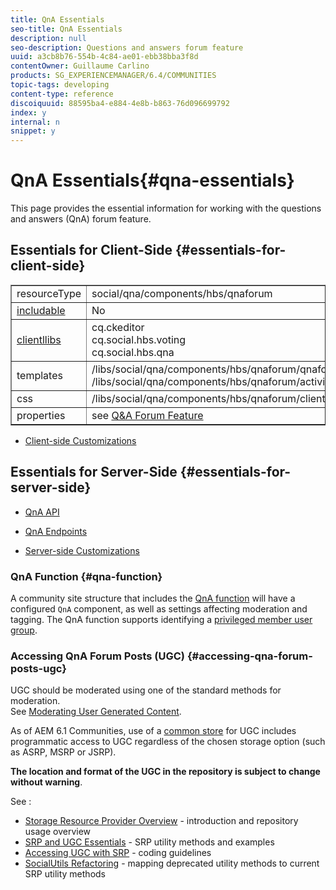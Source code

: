 ```yaml
---
title: QnA Essentials
seo-title: QnA Essentials
description: null
seo-description: Questions and answers forum feature
uuid: a3cb8b76-554b-4c84-ae01-ebb38bba3f8d
contentOwner: Guillaume Carlino
products: SG_EXPERIENCEMANAGER/6.4/COMMUNITIES
topic-tags: developing
content-type: reference
discoiquuid: 88595ba4-e884-4e8b-b863-76d096699792
index: y
internal: n
snippet: y
---
```


# QnA Essentials{#qna-essentials}

This page provides the essential information for working with the questions and answers (QnA) forum feature.

## Essentials for Client-Side {#essentials-for-client-side}

<table border="1" cellpadding="4" cellspacing="4" width="100%"> 
 <tbody>
  <tr>
   <td> resourceType</td> 
   <td>social/qna/components/hbs/qnaforum</td> 
  </tr>
  <tr>
   <td> <a href="../../communities/using/scf.md#addorincludeacommunitiescomponent">includable</a></td> 
   <td>No</td> 
  </tr>
  <tr>
   <td> <a href="../../communities/using/clientlibs.md">clientllibs</a></td> 
   <td>cq.ckeditor<br /> cq.social.hbs.voting<br /> cq.social.hbs.qna</td> 
  </tr>
  <tr>
   <td> templates</td> 
   <td> /libs/social/qna/components/hbs/qnaforum/qnaforum.hbs<br /> /libs/social/qna/components/hbs/qnaforum/activity-title.hbs</td> 
  </tr>
  <tr>
   <td> css</td> 
   <td> /libs/social/qna/components/hbs/qnaforum/clientlibs/qnaforum.css</td> 
  </tr>
  <tr>
   <td> properties</td> 
   <td>see <a href="../../communities/using/working-with-qna.md">Q&amp;A Forum Feature</a></td> 
  </tr>
 </tbody>
</table>

* [Client-side Customizations](../../communities/using/client-customize.md)

## Essentials for Server-Side {#essentials-for-server-side}

* [QnA API](/sites/developing/using/reference-materials/javadoc/com/adobe/cq/social/qna/client/api/package-summary)

* [QnA Endpoints](/sites/developing/using/reference-materials/javadoc/com/adobe/cq/social/qna/client/endpoints/package-summary)

* [Server-side Customizations](../../communities/using/server-customize.md)

### QnA Function {#qna-function}

A community site structure that includes the [QnA function](../../communities/using/functions.md#qnafunction) will have a configured `QnA` component, as well as settings affecting moderation and tagging. The QnA function supports identifying a [privileged member user group](../../communities/using/users.md#privilegedmembersgroup).

### Accessing QnA Forum Posts (UGC) {#accessing-qna-forum-posts-ugc}

UGC should be moderated using one of the standard methods for moderation.  
See [Moderating User Generated Content](../../communities/using/moderate-ugc.md).

As of AEM 6.1 Communities, use of a [common store](../../communities/using/working-with-srp.md) for UGC includes programmatic access to UGC regardless of the chosen storage option (such as ASRP, MSRP or JSRP).

**The location and format of the UGC in the repository is subject to change without warning**.

See :

* [Storage Resource Provider Overview](../../communities/using/srp.md) - introduction and repository usage overview
* [SRP and UGC Essentials](../../communities/using/srp-and-ugc.md) - SRP utility methods and examples
* [Accessing UGC with SRP](../../communities/using/accessing-ugc-with-srp.md) - coding guidelines
* [SocialUtils Refactoring](../../communities/using/socialutils.md) - mapping deprecated utility methods to current SRP utility methods

